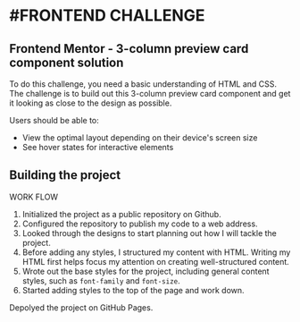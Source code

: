 # #FRONTEND CHALLENGE
## Frontend Mentor - 3-column preview card component solution
To do this challenge, you need a basic understanding of HTML and CSS.
The challenge is to build out this 3-column preview card component and get it looking as close to the design as possible.

Users should be able to:
- View the optimal layout depending on their device's screen size
- See hover states for interactive elements

## Building the project
WORK FLOW

1. Initialized the project as a public repository on Github. 
2. Configured the repository to publish my code to a web address. 
3. Looked through the designs to start planning out how I will tackle the project.
4. Before adding any styles, I structured my content with HTML. Writing my HTML first helps focus my attention on creating well-structured content.
5. Wrote out the base styles for the project, including general content styles, such as `font-family` and `font-size`.
6. Started adding styles to the top of the page and work down. 

Depolyed the project on GitHub Pages.
